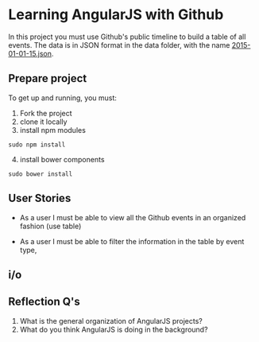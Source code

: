 # Learning AngularJS with Github
In this project you must use Github's public timeline to build a table of all events.
The data is in JSON format in the data folder, with the name [2015-01-01-15.json](data/2015-01-01-15.json).


## Prepare project
To get up and running, you must:
1. Fork the project
2. clone it locally
3. install npm modules
```{shell}
sudo npm install
```
4. install bower components
```{shell}
sudo bower install
```


## User Stories
- As a user I must be able to view all the Github events in an organized fashion (use table)

- As a user I must be able to filter the information in the table by event type,


## i/o



## Reflection Q's
1. What is the general organization of AngularJS projects?
2. What do you think AngularJS is doing in the background?

